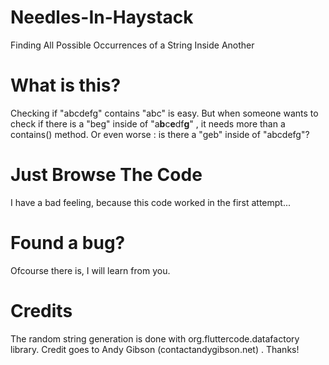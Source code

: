 # Needles-In-Haystack
Finding All Possible Occurrences of a String Inside Another


# What is this?
Checking if "abcdefg" contains "abc" is easy. 
But when someone wants to check if there is a "beg" inside of "a**b**c**e**df**g**" , it needs more than a contains() method.
Or even worse : is there a "geb" inside of "abcdefg"? 

# Just Browse The Code
I have a bad feeling, because this code worked in the first attempt...

# Found a bug?
Ofcourse there is, I will learn from you.

# Credits
The random string generation is done with org.fluttercode.datafactory library. Credit goes to Andy Gibson	(contact<at>andygibson.net) . Thanks!
